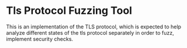 # Tls Protocol Fuzzing Tool

This is an implementation of the TLS protocol, which is expected to help analyze different states of the tls protocol separately in order to fuzz, implement security checks.
